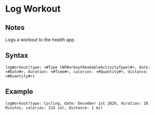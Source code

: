 # Log Workout

## Notes
Logs a workout to the health app.

## Syntax

```
logWorkout(type: <#Type (WFWorkoutReadableActivityType)#>, date: <#Date#>, duration: <#Time#>, calories: <#Quantity#>, distance: <#Quantity#>)
```

## Example
```
logWorkout(type: Cycling, date: December 1st 2020, duration: 10 Minutes, calories: 214 cal, distance: 1 mi)
```